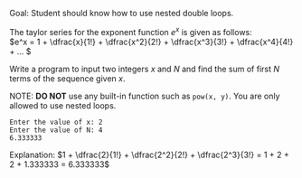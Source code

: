 Goal: Student should know how to use nested double loops.  

The taylor series for the exponent function $e^x$ is given as follows:  
$e^x = 1 + \dfrac{x}{1!} + \dfrac{x^2}{2!} + \dfrac{x^3}{3!} + \dfrac{x^4}{4!} + ... $  

Write a program to input two integers $x$ and $N$ and find the sum of first $N$ terms of the sequence given $x$.  

NOTE: **DO NOT** use any built-in function such as `pow(x, y)`. You are only allowed to use nested loops.  

```
Enter the value of x: 2
Enter the value of N: 4
6.333333
```
Explanation: $1 + \dfrac{2}{1!} + \dfrac{2^2}{2!} + \dfrac{2^3}{3!} = 1 + 2 + 2 + 1.333333 = 6.333333$  

